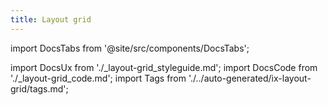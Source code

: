```yaml
---
title: Layout grid
---
```


import DocsTabs from '@site/src/components/DocsTabs';

import DocsUx from './\_layout-grid_styleguide.md';
import DocsCode from './\_layout-grid_code.md';
import Tags from './../auto-generated/ix-layout-grid/tags.md';

<Tags />

<DocsTabs styleguide={DocsUx} code={DocsCode} />
